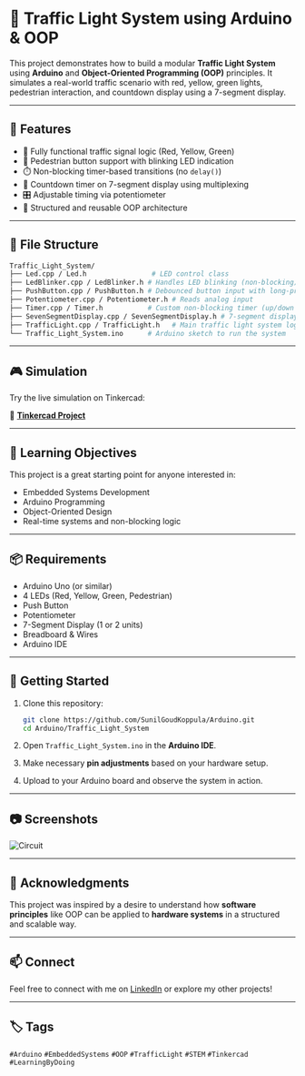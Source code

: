 
# 🚦 Traffic Light System using Arduino & OOP

This project demonstrates how to build a modular **Traffic Light System** using **Arduino** and **Object-Oriented Programming (OOP)** principles. It simulates a real-world traffic scenario with red, yellow, green lights, pedestrian interaction, and countdown display using a 7-segment display.

---

## 🔧 Features

- 🚦 Fully functional traffic signal logic (Red, Yellow, Green)
- 🚶‍ Pedestrian button support with blinking LED indication
- ⏱️ Non-blocking timer-based transitions (no `delay()`)
- 🔢 Countdown timer on 7-segment display using multiplexing
- 🎛️ Adjustable timing via potentiometer
- 🧱 Structured and reusable OOP architecture

---

## 📁 File Structure

```bash
Traffic_Light_System/
├── Led.cpp / Led.h                # LED control class
├── LedBlinker.cpp / LedBlinker.h # Handles LED blinking (non-blocking)
├── PushButton.cpp / PushButton.h # Debounced button input with long-press detection
├── Potentiometer.cpp / Potentiometer.h # Reads analog input
├── Timer.cpp / Timer.h           # Custom non-blocking timer (up/down counter)
├── SevenSegmentDisplay.cpp / SevenSegmentDisplay.h # 7-segment display logic with optional multiplexing
├── TrafficLight.cpp / TrafficLight.h   # Main traffic light system logic
└── Traffic_Light_System.ino      # Arduino sketch to run the system
```

---

## 🎮 Simulation

Try the live simulation on Tinkercad:

🔗 **[Tinkercad Project](https://bit.ly/arduino-traffic-light)**

---

## 🧠 Learning Objectives

This project is a great starting point for anyone interested in:
- Embedded Systems Development
- Arduino Programming
- Object-Oriented Design
- Real-time systems and non-blocking logic

---

## 📦 Requirements

- Arduino Uno (or similar)
- 4 LEDs (Red, Yellow, Green, Pedestrian)
- Push Button
- Potentiometer
- 7-Segment Display (1 or 2 units)
- Breadboard & Wires
- Arduino IDE

---

## 🚀 Getting Started

1. Clone this repository:
   ```bash
   git clone https://github.com/SunilGoudKoppula/Arduino.git
   cd Arduino/Traffic_Light_System
   ```

2. Open `Traffic_Light_System.ino` in the **Arduino IDE**.

3. Make necessary **pin adjustments** based on your hardware setup.

4. Upload to your Arduino board and observe the system in action.

---

## 📷 Screenshots
![Circuit](https://github.com/user-attachments/assets/82faafd3-50eb-400f-8d04-7e12818d58b7)

---

## 🙌 Acknowledgments

This project was inspired by a desire to understand how **software principles** like OOP can be applied to **hardware systems** in a structured and scalable way.

---

## 📫 Connect

Feel free to connect with me on [LinkedIn](https://www.linkedin.com/in/sunilgoudkoppula) or explore my other projects!

---

## 🏷️ Tags

`#Arduino` `#EmbeddedSystems` `#OOP` `#TrafficLight` `#STEM` `#Tinkercad` `#LearningByDoing`
